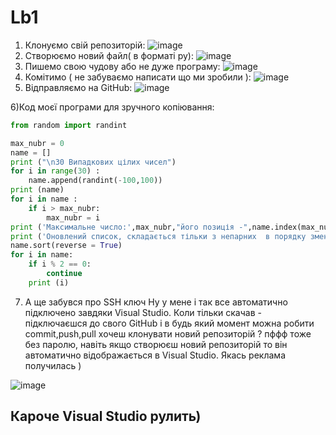 # Lb1
1) Клонуємо свій репозиторій:
![image](https://user-images.githubusercontent.com/85665335/122061328-10f46380-cdf7-11eb-97ba-d8ed8489f0d4.png)
2) Створюємо новий файл( в форматі py):
![image](https://user-images.githubusercontent.com/85665335/122062137-cd4e2980-cdf7-11eb-857d-dd39988c1fb9.png)
3) Пишемо свою чудову або не дуже програму:
![image](https://user-images.githubusercontent.com/85665335/122062428-12725b80-cdf8-11eb-9db3-1385247684f3.png)
4) Комітимо ( не забуваємо написати що ми зробили ):
![image](https://user-images.githubusercontent.com/85665335/122063444-f0c5a400-cdf8-11eb-87bd-01591062b64b.png)
5) Відправляємо на GitHub:
![image](https://user-images.githubusercontent.com/85665335/122063734-33877c00-cdf9-11eb-8776-4cb61ddb8d99.png)

6)Код моєї програми для зручного копіювання:
```python
from random import randint 

max_nubr = 0
name = []
print ("\n30 Випадкових цілих чисел")
for i in range(30) :
    name.append(randint(-100,100))
print (name)
for i in name :
    if i > max_nubr:
        max_nubr = i
print ('Максимальне число:',max_nubr,"його позиція -",name.index(max_nubr)+1)
print ('Оновлений список, складається тільки з непарних  в порядку зменшення:')
name.sort(reverse = True)
for i in name:
    if i % 2 == 0:
        continue
    print (i)
```
7) А ще забувся про SSH ключ 
Ну у мене і так все автоматично підключено завдяки Visual Studio. Коли тільки скачав - підключаєшся до свого 
GitHub і в будь який момент можна робити commit,push,pull хочеш клонувати новий репозиторій ? пффф тоже без паролю,
навіть якщо створюєш новий репозиторій то він автоматично відображається в Visual Studio.
Якась реклама получилась )

![image](https://user-images.githubusercontent.com/85665335/122068129-cc6bc680-cdfc-11eb-8618-4e7e05516d23.png)
## Кароче Visual Studio рулить)




